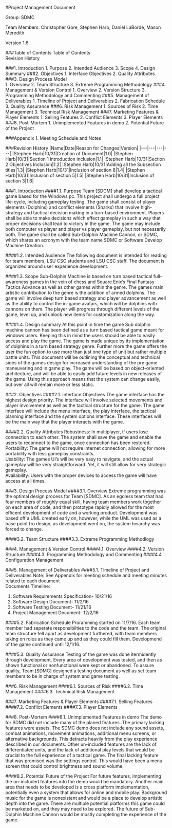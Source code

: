 #Project Management Document

Group: SDMC

Team Members: Christopher Gore, Stephen Harb, Daniel LaBorde, Mason Meredith

Version 1.6

###Table of Contents
Table of Contents  
Revision History

###1. Introduction
    1. Purpose
    2. Intended Audience
    3. Scope
    4. Design Summary
###2. Objectives
    1. Interface Objectives
    2. Quality Attributes
###3. Design Process Model  
    1. Overview
    2. Team Structure
    3. Extreme Programming Methodology
###4. Management & Version Control
    1. Overview
    2. Version Structure
    3. Programming Methodology and Commenting
###5. Management of Deliverables
    1. Timeline of Project and Deliverables
    2. Fabrication Schedule
    3. Quality Assurance
###6. Risk Management
    1. Sources of Risk
    2. Time Management
    3. Technical Risk Management
###7. Marketing Features & Player Elements
    1. Selling Features
    2. Conflict Elements
    3. Player Elements
###8. Post-Mortem
    1. Unimplemented Features in demo
    2. Potential Future of the Project
    
###Appendix 
    1. Meeting Schedule and Notes

###Revision History
|Name|Date|Reason for Changes|Version|
|---|---|---|---|
|Stephen Harb|10/31|Creation of Document|1.0|
|Stephen Harb|10/31|Section 1 introduction inclusion|1.1|
|Stephen Harb|10/31|Section 2 Objectives Inclusion|1.2|
|Stephen Harb|10/31|Adding all the Subsection titles|1.3|
|Stephen Harb|10/31|Inclusion of section 8|1.4|
|Stephen Harb|10/31|Inclusion of section 5|1.5|
|Stephen Harb|10/31|Inclusion of section 3|1.6|



###1. Introduction
####1.1. Purpose
Team [SDCM] shall develop a tactical game based for the Windows pc. This project shall undergo a full project life-cycle, including gameplay testing. The game shall consist of player elements (Dolphins) and conflict elements (Sharks) that involve high-strategy and tactical decision making in a turn-based environment. Players shall be able to make decisions which effect gameplay in such a way that proper decisions shall lead to victory in the game. The game may include both computer vs player and player vs player gameplay, but not necessarily both. The game shall be called Sub-Dolphin Machine Cannon, or SDMC, which shares an acronym with the team name SDMC or Software Develop Machine Creation.

####1.2. Intended Audience
The following document is intended for reading for team members, LSU CSC students and LSU CSC staff. The document is organized around user experience development.

####1.3. Scope
Sub-Dolphin Machine is based on turn based tactical full-awareness games in the vein of chess and Square Enix’s Final Fantasy Tactics Advance as well as other games within the genre. The games main artistic contribution to the genre is the addition of armed dolphins. The game will involve deep turn based strategy and player advancement as well as the ability to control the in-game avatars, which will be dolphins with cannons on them. The player will progress through different levels of the game, level up, and unlock new items for customization along the way.

####1.4. Design summary
At this point in time the game Sub dolphin machine cannon has been defined as a turn based tactical game meant for windows users. Keeping this in mind the users should be able to easily access and play the game. The game is made unique by its implementation of dolphins in a turn based strategy genre. Further more the game offers the user the fun option to use more than just one type of unit but rather multiple battle units. This document will be outlining the conceptual and technical sides of the games design for increased understanding of the pre game maneuvering and in game play. The game will be based on object-oriented architecture, and will be able to easily add future levels in new releases of the game. Using this approach means that the system can change easily, but over all will remain more or less static. 

###2. Objectives
####2.1. Interface Objectives
The game interface has the highest design priority. The interface will involve selected movements and player involvement as well as the tactical structure for the game. The game interface will include the menu interface, the play interface, the tactical planning interface and the system options interface. These interfaces will be the main way that the player interacts with the game. 

####2.2. Quality Attributes
Robustness: In multiplayer, if users lose connection to each other. The system shall save the game and enable the users to reconnect to the game, once connection has been restored.  
Portability: The game will not require internet connection, allowing for more portability with less gameplay constraints.  
Usability: The games UI’s will be very easy to navigate, and the actual gameplay will be very straightforward. Yet, it will still allow for very strategic gameplay.  
Availability: Users with the proper devices to access the game will have access at all times.   

###3. Design Process Model 
####3.1. Overview
Extreme programming was the optimal design process for Team [SDMC]. As an egoless team that had four members of roughly equal skill, having team members work together on each area of code, and then prototype rapidly allowed for the most efficent development of code and a working product. Development was based off a UML created early on, however, while the UML was used as a base point fro design, as development went on, the system heiarchy was forced to change.


####3.2. Team Structure
####3.3. Extreme Programming Methodlogy

###4. Management & Version Control
####4.1. Overview
####4.2. Version Structure
####4.3. Programming Methodology and Commenting
####4.4 Configuration Management 

###5. Management of Deliverables
####5.1. Timeline of Project and Deliverables
Note: See Appendix for meeting schedule and meeting minutes related to each document  
Documents Timeline:  
1. Software Requirements Specification- 10/21/16  
2. Software Design Document- 11/2/16  
3. Software Testing Document- 11/21/16  
4. Project Management Document- 12/2/16  

####5.2. Fabrication Schedule
Proramming started on 11/7/16. Each team member had seperate responsibilties to the code and the team. The original team structure fell apart as development furthered, with team members taking on roles as they came up and as they could fill them. Developmend of the game continued until 12/1/16. 

####5.3. Quality Assurance
Testing of the game was done itermidently through development. Every area of development was tested, and then as shown functional or nonfunctional were kept or abandoned. To assure quality, Team [SDMC] designed a testing document as well as set team members to be in charge of system and game testing. 
    
###6. Risk Management
####6.1. Sources of Risk
####6.2. Time Management
####6.3. Technical Risk Management

###7. Marketing Features & Player Elements
####7.1. Selling Features
####7.2. Conflict Elements
####7.3. Player Elements

###8. Post-Mortem
####8.1. Unimplemented Features in demo
The demo for SDMC did not include many of the planed features. The primary lacking features were assets. The SDMC demo does not include any sound assets, combat animations, movement animations, additional menu screens, or alternative backgrounds. This detracts heavily from the play experience described in our documents. Other un-included features are the lack of differentiated units, and the lack of additional play levels that would be crucial to the full experience of a tactical game. The final lacking feature that was promised was the settings control. This would have been a menu screen that could control brightness and sound volume. 

####8.2. Potential Future of the Project
For future features, implementing the un-included features into the demo would be mandatory. Another main area that needs to be developed is a cross platform implementation, potentially even a system that allows for online and mobile play. Background music for the game is nonexistent and would be a place to develop artistic depth into the game. There are multiple potential platforms this game could be marketed on, and they may need to be explored. The future of Sub-Dolphin Machine Cannon would be mostly completing the experience of the game.
 
